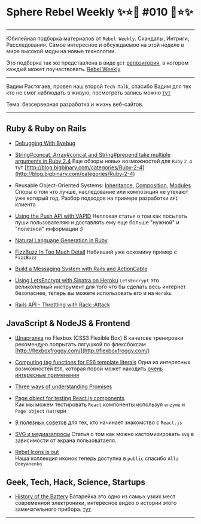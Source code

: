 # Sphere Rebel Weekly ✨⭐️🌟 #010 🌟⭐️✨
----

Юбилейная  подборка материалов от `Rebel Weekly`. Скандалы, Интриги, Расследования.
Самое интересное и обсуждаемое на этой неделе в мире высокой моды на новые технологии.

Это подборка так же представлена в виде `git` [репозитория](https://github.com/SphereConsultingInc/weekly), в котором каждый может
поучаствовать. [Rebel Weekly](https://github.com/SphereConsultingInc/weekly)

---

Вадим Растягаев, провел наш второй `Tech-Talk`, спасибо Вадим для тех кто не смог наблюдать в
живую, посмотреть запись можно [тут](https://www.dropbox.com/s/isb09tpm9iqi4eb/2016-11-02%2013.58%20Sphere%20Tech%20Talk_%20Building%20Websites%20with%20Serverless%20Architecture.mp4?dl=0)

Тема: безсерверная разработка и жизнь веб-сайтов.

---

## Ruby & Ruby on Rails

* [Debugging With Byebug](http://www.rubypigeon.com/posts/screencast-debugging-with-byebug/)

* [String#concat, Array#concat and String#prepend take multiple arguments in Ruby 2.4](http://blog.bigbinary.com/2016/10/28/string-array-concat-and-string-prepend-take-multiple-arguments-in-ruby-2-4.html)
Еще обзоры новых возможностей для `Ruby` `2.4` тут [http://blog.bigbinary.com/categories/Ruby-2-4](http://blog.bigbinary.com/categories/Ruby-2-4)

* Reusable Object-Oriented Systems: [Inheritance](https://robots.thoughtbot.com/reusable-oo-inheritance), [Composition](https://robots.thoughtbot.com/reusable-oo-composition), [Modules](https://robots.thoughtbot.com/reusable-oo-modules)
Споры о том что лучше, наследование или композиция не утехают уже который год. Разбор подходов на примере разработки `API` клиента

* [Using the Push API with VAPID](https://rossta.net/blog/using-the-web-push-api-with-vapid.html)
Неплохая статья о том как посылать пуши пользователяю и доставлять ему еще больше "нужной" и "полезной" информации :)

* [Natural Language Generation in Ruby](http://www.akitaonrails.com/2016/10/28/natural-language-generation-in-ruby-with-jruby-simplenlg)

* [FizzBuzz In Too Much Detail](http://www.rubypigeon.com/posts/fizzbuzz-in-too-much-detail/)
Набивший уже оскомину пример с `FizzBuzz`

* [Build a Messaging System with Rails and ActionCable](https://www.sitepoint.com/build-a-messaging-system-with-rails-and-actioncable/)

* [Using LetsEncrypt with Sinatra on Heroku](https://betta.io/blog/2016/10/28/using-letsencrypt-with-sinatra-on-heroku/)
`LetsEncrypt` это великолепный инструмент для того что бы сделать весь интернет безопаснее, теперь вы можете использовать его и на `Heroku`

* [Rails API - Throttling with Rack::Attack](https://www.driftingruby.com/episodes/rails-api-throttling-with-rack-attack)

## JavaScript & NodeJS & Frontend

* [Шпаргалка](https://habrahabr.ru/post/313938)  по Flexbox (CSS3 Flexible Box)
В качетсве тренировки рекомендую попрыгать лягушкой по флексбоксам [http://flexboxfroggy.com/](http://flexboxfroggy.com/)

* [Computing tag functions for ES6 template literals](http://www.2ality.com/2016/11/computing-tag-functions.html)
Одна из интересных возможностей `ES6`, которая порой может находить [очень интересные применения](https://github.com/styled-components/styled-components)

* [Three ways of understanding Promises](http://www.2ality.com/2016/10/understanding-promises.html)

* [Page object for testing React.js components](https://medium.com/@boriscoder/page-object-for-testing-react-js-components-49cddb59adb7#.x108pk6m7)<br/>
Как мы можем тестировать `React` компоненты используя `enzyme` и `Page object` паттерн

* [9 полезных советов](https://tproger.ru/translations/9-useful-tips-react/)  для тех, кто начинает знакомство с `React.js`

* [SVG и медиазапросы](http://prgssr.ru/development/svg-i-mediazaprosy.html)
Статья о том как можно кастомизировать `svg` в зависимости от экрана пользоватаеля.

* [Rebel Icons is out](https://github.com/SphereSoftware/rebel-icons/)<br/>
Наша коллекция иконок теперь доступна в `public` спасибо `Alla Odeyanenko`

## Geek, Tech, Hack, Science, Startups

* [History of the Battery](https://www.youtube.com/watch?v=4bUxdLtG8PI)
Батарейка это одно из самых узких мест современной электроники, интересное видео о истории
этого замечательного прибора. [тут](https://www.youtube.com/watch?v=4bUxdLtG8PI&list=PLjF7R1fz_OOU08_hRcayfVZSmTpBCGJbL)

-----------------
